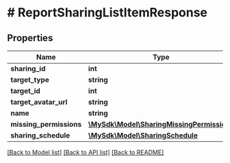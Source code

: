 # # ReportSharingListItemResponse

## Properties

Name | Type | Description | Notes
------------ | ------------- | ------------- | -------------
**sharing_id** | **int** |  | [optional]
**target_type** | **string** |  | [optional]
**target_id** | **int** |  | [optional]
**target_avatar_url** | **string** |  | [optional]
**name** | **string** |  | [optional]
**missing_permissions** | [**\MySdk\Model\SharingMissingPermissions**](SharingMissingPermissions.md) |  | [optional]
**sharing_schedule** | [**\MySdk\Model\SharingSchedule**](SharingSchedule.md) |  | [optional]

[[Back to Model list]](../../README.md#models) [[Back to API list]](../../README.md#endpoints) [[Back to README]](../../README.md)
